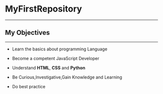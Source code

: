 # MyFirstRepository
---
## My Objectives
---

- Learn the basics about programming Language

- Become a competent JavaScript Developer

- Understand **HTML**, **CSS** and **Python**

- Be Curious,Investigative,Gain Knowledge and Learning 

- Do best practice





